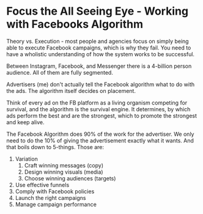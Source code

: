 # Focus the All Seeing Eye - Working with Facebooks Algorithm

Theory vs. Execution - most people and agencies focus on simply being able to execute Facebook campaigns, which is why they fail. You need to have a wholistic understanding of how the system works to be successful.

Between Instagram, Facebook, and Messenger there is a 4-billion person audience. All of them are fully segmented. 

Advertisers (me) don't actually tell the Facebook algorithm what to do with the ads. The algorithm itself decides on placement.

Think of every ad on the FB platform as a living organism competing for survival, and the algorithm is the survival engine. It determines, by which ads perform the best and are the strongest, which to promote the strongest and keep alive.

The Facebook Algorithm does 90% of the work for the advertiser. We only need to do the 10% of giving the advertisement exactly what it wants. And that boils down to 5-things. Those are:

1. Variation 
    1. Craft winning messages (copy)
    2. Design winning visuals (media)
    3. Choose winning audiences (targets)
2. Use effective funnels
3. Comply with Facebook policies
4. Launch the right campaigns
5. Manage campaign performance
